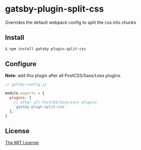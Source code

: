 # gatsby-plugin-split-css

Overrides the default webpack config to split the css into chunks

## Install

```bash
$ npm install gatsby-plugin-split-css
```

## Configure

__Note:__ add this plugin after all PostCSS/Sass/Less plugins.

```javascript
// gatsby-config.js

module.exports = {
  plugins: [
    // after all PostCSS/Sass/Less plugins
    `gastby-plugn-split-css`
  ],
}
```

## License

[The MIT License](./LICENSE)
